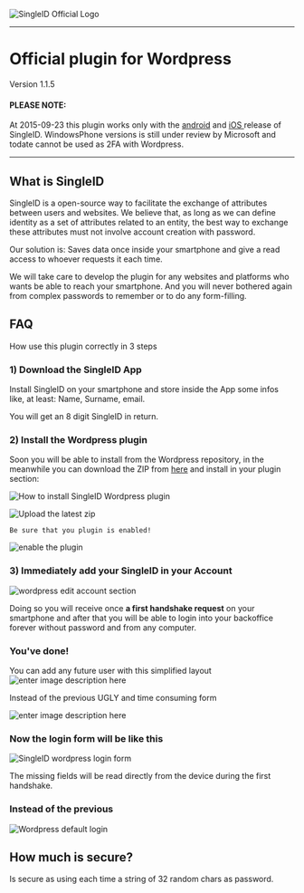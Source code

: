 ![SingleID Official Logo](http://www.singleid.com/img/logonew.png)


----------


# Official plugin for Wordpress

Version 1.1.5

#### PLEASE NOTE:

At 2015-09-23 this plugin works only with the [android](https://play.google.com/store/apps/developer?id=SingleID%20Inc) and  [iOS ](https://itunes.apple.com/us/app/singleid/id957303337?mt=8) release of SingleID. WindowsPhone versions is still under review by Microsoft and todate cannot be used as 2FA with Wordpress.

---------- 

## What is SingleID

SingleID is a open-source way to facilitate the exchange of attributes between users and websites.
We believe that, as long as we can define identity as a set of attributes related to an entity, the best way to exchange these attributes must not involve account creation with password.

Our solution is:
Saves data once inside your smartphone and give a read access to whoever requests it each time.

We will take care to develop the plugin for any websites and platforms who wants be able to reach your smartphone. And you will never bothered again from complex passwords to remember or to do any form-filling.



## FAQ

How use this plugin correctly in 3 steps

### 1) Download the SingleID App
Install SingleID on your smartphone and store inside the App some infos like, at least: Name, Surname, email.

You will get an 8 digit SingleID in return.



### 2) Install the Wordpress plugin
Soon you will be able to install from the Wordpress repository, in the meanwhile you can download the ZIP from [here](https://github.com/SingleID/singleid-first-class-login/archive/master.zip) and install in your plugin section:

![How to install SingleID Wordpress plugin](https://dl.dropboxusercontent.com/u/10636650/screenshot-markdown-SingleID/wordpress/001-how-to-install.png)

![Upload the latest zip](https://dl.dropboxusercontent.com/u/10636650/screenshot-markdown-SingleID/wordpress/002-how-to-install.png)


	Be sure that you plugin is enabled!

![enable the plugin](https://dl.dropboxusercontent.com/u/10636650/screenshot-markdown-SingleID/wordpress/003-how-to-install.png)

### 3) Immediately add your SingleID in your Account

![wordpress edit account section](https://dl.dropboxusercontent.com/u/10636650/screenshot-markdown-SingleID/wordpress/004-install-edit.png)

Doing so you will receive once **a first handshake request** on your smartphone and after that you will be able to login into your backoffice forever without password and from any computer.


### You've done!

You can add any future user with this simplified layout
![enter image description here](https://dl.dropboxusercontent.com/u/10636650/screenshot-markdown-SingleID/wordpress/005-add-new.png)

Instead of the previous UGLY and time consuming form

![enter image description here](https://dl.dropboxusercontent.com/u/10636650/screenshot-markdown-SingleID/wordpress/006-before-add_new_user.png)



### Now the login form will be like this

![SingleID wordpress login form](https://dl.dropboxusercontent.com/u/10636650/screenshot-markdown-SingleID/wordpress/007-after-login.png)

The missing fields will be read directly from the device during the first handshake.



### Instead of the previous

![Wordpress default login](https://dl.dropboxusercontent.com/u/10636650/screenshot-markdown-SingleID/wordpress/008-before-login.png)




## How much is secure?

Is secure as using each time a string of 32 random chars as password.
 

